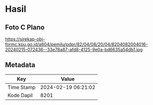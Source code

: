 # Hasil

## Foto C Plano

https://sirekap-obj-formc.kpu.go.id/a604/pemilu/pdpr/82/04/08/20/04/8204082004016-20240215-072436--33e78a87-afd8-4125-9e0a-bd6635a54db1.jpg


## Metadata

| Key        | Value               |
| ---------- | ------------------- |
| Time Stamp | 2024-02-19 06:21:02 |
| Kode Dapil | 8201                |



